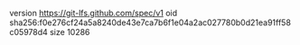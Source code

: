 version https://git-lfs.github.com/spec/v1
oid sha256:f0e276cf24a5a8240de43e7ca7b6f1e04a2ac027780b0d21ea91ff58c05978d4
size 10286
